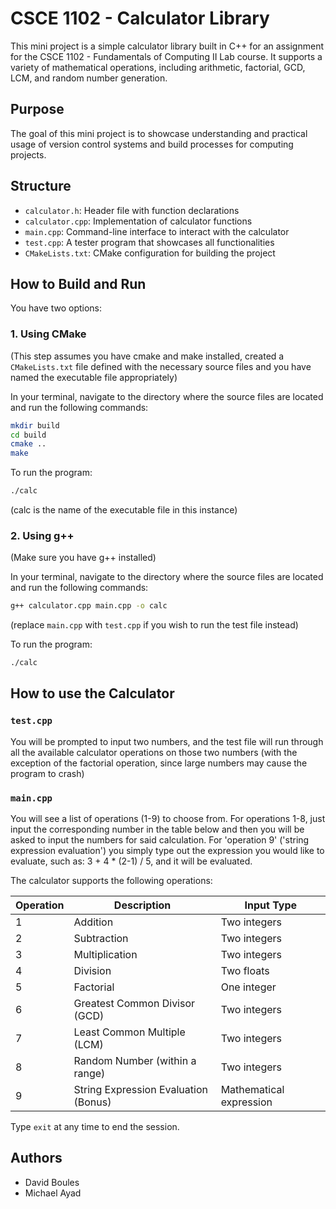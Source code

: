 # CSCE 1102 - Calculator Library

This mini project is a simple calculator library built in C++ for an assignment for the CSCE 1102 - Fundamentals of Computing II Lab course. It supports a variety of mathematical operations, including arithmetic, factorial, GCD, LCM, and random number generation.

## Purpose

The goal of this mini project is to showcase understanding and practical usage of version control systems and build processes for computing projects.

## Structure
- `calculator.h`: Header file with function declarations
- `calculator.cpp`: Implementation of calculator functions
- `main.cpp`: Command-line interface to interact with the calculator
- `test.cpp`: A tester program that showcases all functionalities
- `CMakeLists.txt`: CMake configuration for building the project

## How to Build and Run

You have two options:

### 1. Using CMake
(This step assumes you have cmake and make installed, created a `CMakeLists.txt` file defined with the necessary source files and you have named the executable file appropriately)

In your terminal, navigate to the directory where the source files are located and run the following commands:
  
```bash
mkdir build
cd build
cmake ..
make
```

To run the program:
```bash
./calc
```
(calc is the name of the executable file in this instance)

### 2. Using g++
(Make sure you have g++ installed)

In your terminal, navigate to the directory where the source files are located and run the following commands:

```bash
g++ calculator.cpp main.cpp -o calc
```
(replace `main.cpp` with `test.cpp` if you wish to run the test file instead)

  To run the program:
  ```bash
  ./calc
  ```

## How to use the Calculator
### `test.cpp`
You will be prompted to input two numbers, and the test file will run through all the available calculator operations on those two numbers (with the exception of the factorial operation, since large numbers may cause the program to crash)

### `main.cpp`
You will see a list of operations (1-9) to choose from. For operations 1-8, just input the corresponding number in the table below and then you will be asked to input the numbers for said calculation. For 'operation 9' ('string expression evaluation') you simply type out the expression you would like to evaluate, such as: 3 + 4 * (2-1) / 5, and it will be evaluated.

The calculator supports the following operations:

| Operation | Description                         | Input Type        |
|-----------|-------------------------------------|-------------------|
| 1         | Addition                            | Two integers      |
| 2         | Subtraction                         | Two integers      |
| 3         | Multiplication                      | Two integers      |
| 4         | Division                            | Two floats        |
| 5         | Factorial                           | One integer       |
| 6         | Greatest Common Divisor (GCD)       | Two integers      |
| 7         | Least Common Multiple (LCM)         | Two integers      |
| 8         | Random Number (within a range)      | Two integers      |
| 9         | String Expression Evaluation (Bonus)| Mathematical expression |

Type `exit` at any time to end the session.

## Authors

- David Boules
- Michael Ayad
